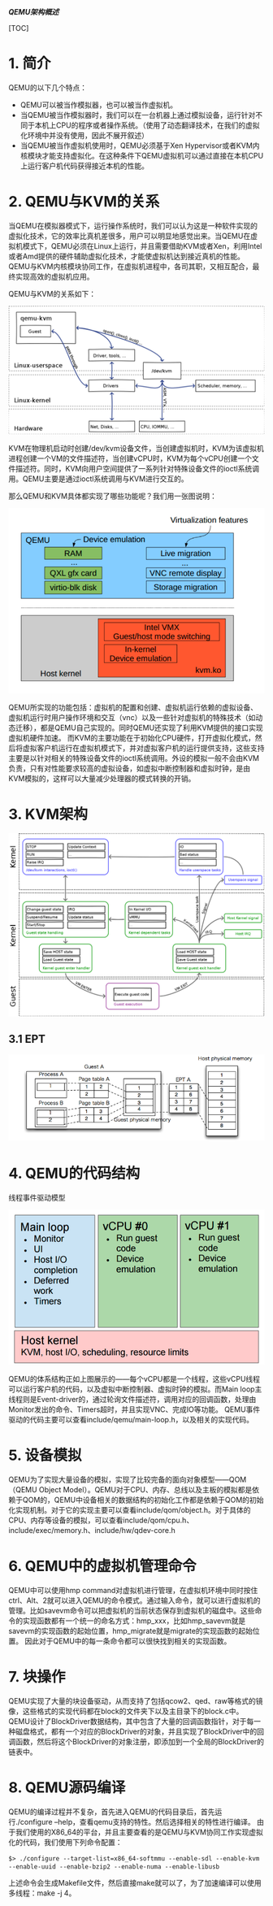 ***QEMU架构概述***

[TOC]

# 1. 简介

QEMU的以下几个特点： 
- QEMU可以被当作模拟器，也可以被当作虚拟机。 
- 当QEMU被当作模拟器时，我们可以在一台机器上通过模拟设备，运行针对不同于本机上CPU的程序或者操作系统。（使用了动态翻译技术，在我们的虚拟化环境中并没有使用，因此不展开叙述） 
- 当QEMU被当作虚拟机使用时，QEMU必须基于Xen Hypervisor或者KVM内核模块才能支持虚拟化。在这种条件下QEMU虚拟机可以通过直接在本机CPU上运行客户机代码获得接近本机的性能。

# 2. QEMU与KVM的关系

当QEMU在模拟器模式下，运行操作系统时，我们可以认为这是一种软件实现的虚拟化技术，它的效率比真机差很多，用户可以明显地感觉出来。当QEMU在虚拟机模式下，QEMU必须在Linux上运行，并且需要借助KVM或者Xen，利用Intel或者Amd提供的硬件辅助虚拟化技术，才能使虚拟机达到接近真机的性能。QEMU与KVM内核模块协同工作，在虚拟机进程中，各司其职，又相互配合，最终实现高效的虚拟机应用。

QEMU与KVM的关系如下：

![image](./images/0x01.png)


KVM在物理机启动时创建/dev/kvm设备文件，当创建虚拟机时，KVM为该虚拟机进程创建一个VM的文件描述符，当创建vCPU时，KVM为每个vCPU创建一个文件描述符。同时，KVM向用户空间提供了一系列针对特殊设备文件的ioctl系统调用。QEMU主要是通过ioctl系统调用与KVM进行交互的。

那么QEMU和KVM具体都实现了哪些功能呢？我们用一张图说明：

![image](./images/0x02.png)

QEMU所实现的功能包括：虚拟机的配置和创建、虚拟机运行依赖的虚拟设备、虚拟机运行时用户操作环境和交互（vnc）以及一些针对虚拟机的特殊技术（如动态迁移），都是QEMU自己实现的。同时QEMU还实现了利用KVM提供的接口实现虚拟机硬件加速。 
而KVM的主要功能在于初始化CPU硬件，打开虚拟化模式，然后将虚拟客户机运行在虚拟机模式下，并对虚拟客户机的运行提供支持，这些支持主要是以针对相关的特殊设备文件的ioctl系统调用。外设的模拟一般不会由KVM负责，只有对性能要求较高的虚拟设备，如虚拟中断控制器和虚拟时钟，是由KVM模拟的，这样可以大量减少处理器的模式转换的开销。


# 3. KVM架构

![image](./images/0x03.png)


## 3.1 EPT

![image](./images/0x04.png)


# 4. QEMU的代码结构

线程事件驱动模型

![image](./images/0x05.png)


QEMU的体系结构正如上图展示的——每个vCPU都是一个线程，这些vCPU线程可以运行客户机的代码，以及虚拟中断控制器、虚拟时钟的模拟。而Main loop主线程则是Event-driver的，通过轮询文件描述符，调用对应的回调函数，处理由Monitor发出的命令、Timers超时，并且实现VNC、完成IO等功能。 
QEMU事件驱动的代码主要可以查看include/qemu/main-loop.h，以及相关的实现代码。

# 5. 设备模拟

QEMU为了实现大量设备的模拟，实现了比较完备的面向对象模型——QOM（QEMU Object Model）。QEMU对于CPU、内存、总线以及主板的模拟都是依赖于QOM的，QEMU中设备相关的数据结构的初始化工作都是依赖于QOM的初始化实现机制。对于它的实现主要可以查看include/qom/object.h。对于具体的CPU、内存等设备的模拟，可以查看include/qom/cpu.h、include/exec/memory.h、include/hw/qdev-core.h


# 6. QEMU中的虚拟机管理命令

QEMU中可以使用hmp command对虚拟机进行管理，在虚拟机环境中同时按住ctrl、Alt、2就可以进入QEMU的命令模式。通过输入命令，就可以进行虚拟机的管理。比如savevm命令可以把虚拟机的当前状态保存到虚拟机的磁盘中。这些命令的实现函数都有一个统一的命名方式：hmp_xxx，比如hmp_savevm就是savevm的实现函数的起始位置，hmp_migrate就是migrate的实现函数的起始位置。 
因此对于QEMU中的每一条命令都可以很快找到相关的实现函数。

# 7. 块操作

QEMU实现了大量的块设备驱动，从而支持了包括qcow2、qed、raw等格式的镜像，这些格式的实现代码都在block的文件夹下以及主目录下的block.c中。QEMU设计了BlockDriver数据结构，其中包含了大量的回调函数指针，对于每一种磁盘格式，都有一个对应的BlockDriver的对象，并且实现了BlockDriver中的回调函数，然后将这个BlockDriver的对象注册，即添加到一个全局的BlockDriver的链表中。


# 8. QEMU源码编译

QEMU的编译过程并不复杂，首先进入QEMU的代码目录后，首先运行./configure –help，查看qemu支持的特性。然后选择相关的特性进行编译。 
由于我们使用的X86_64的平台，并且主要查看的是QEMU与KVM协同工作实现虚拟化的代码，我们使用下列命令配置： 
```
$> ./configure --target-list=x86_64-softmmu --enable-sdl --enable-kvm --enable-uuid --enable-bzip2 --enable-numa --enable-libusb
```
上述命令会生成Makefile文件，然后直接make就可以了，为了加速编译可以使用多线程：make -j 4。
